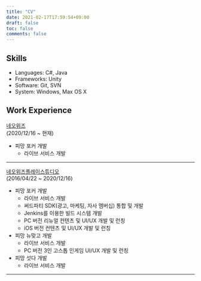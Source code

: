 ```yaml
---
title: "CV"
date: 2021-02-17T17:59:54+09:00
draft: false
toc: false
comments: false
---
```


Skills
---------

- Languages: C#, Java
- Frameworks: Unity
- Software: Git, SVN
- System: Windows, Max OS X

Work Experience
---------

[네오위즈](https://www.neowiz.com/neowiz/)  
(2020/12/16 ~ 현재)

- 피망 포커 개발
  - 라이브 서비스 개발

---

[네오위즈플레이스튜디오](https://www.neowiz.com/neowiz/)  
(2016/04/22 ~ 2020/12/16)

- 피망 포커 개발
  - 라이브 서비스 개발
  - 써드파티 SDK(광고, 마케팅, 자사 멤버십) 통합 및 개발
  - Jenkins를 이용한 빌드 시스템 개발
  - PC 버전 리뉴얼 컨텐츠 및 UI/UX 개발 및 런칭
  - iOS 버전 컨텐츠 및 UI/UX 개발 및 런칭
- 피망 뉴맞고 개발
  - 라이브 서비스 개발
  - PC 버전 3인 고스톱 인게임 UI/UX 개발 및 런칭  
- 피망 섯다 개발
  - 라이브 서비스 개발

---